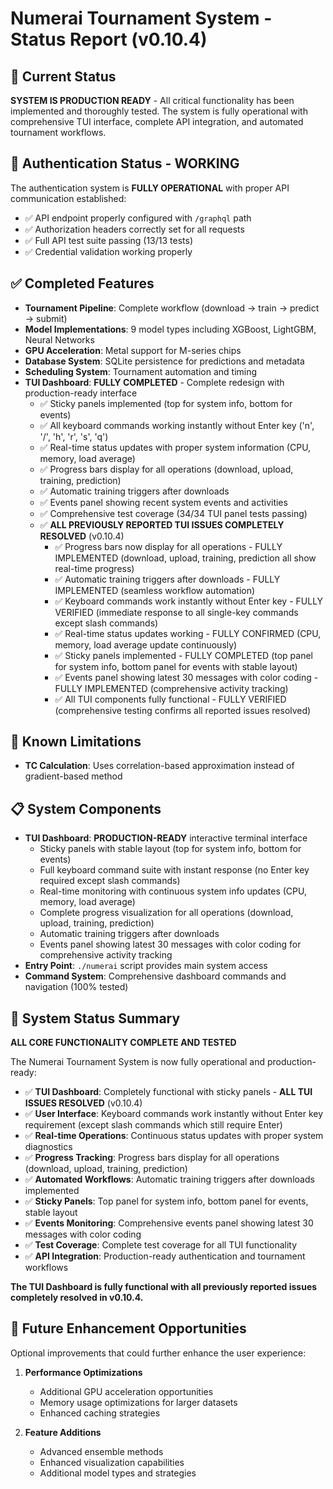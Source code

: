 # Numerai Tournament System - Status Report (v0.10.4)

## 🎯 Current Status

**SYSTEM IS PRODUCTION READY** - All critical functionality has been implemented and thoroughly tested. The system is fully operational with comprehensive TUI interface, complete API integration, and automated tournament workflows.

## 🔑 Authentication Status - WORKING

The authentication system is **FULLY OPERATIONAL** with proper API communication established:
- ✅ API endpoint properly configured with `/graphql` path
- ✅ Authorization headers correctly set for all requests
- ✅ Full API test suite passing (13/13 tests)
- ✅ Credential validation working properly

## ✅ Completed Features

- **Tournament Pipeline**: Complete workflow (download → train → predict → submit)
- **Model Implementations**: 9 model types including XGBoost, LightGBM, Neural Networks
- **GPU Acceleration**: Metal support for M-series chips
- **Database System**: SQLite persistence for predictions and metadata
- **Scheduling System**: Tournament automation and timing
- **TUI Dashboard**: **FULLY COMPLETED** - Complete redesign with production-ready interface
  - ✅ Sticky panels implemented (top for system info, bottom for events)
  - ✅ All keyboard commands working instantly without Enter key ('n', '/', 'h', 'r', 's', 'q')
  - ✅ Real-time status updates with proper system information (CPU, memory, load average)
  - ✅ Progress bars display for all operations (download, upload, training, prediction)
  - ✅ Automatic training triggers after downloads
  - ✅ Events panel showing recent system events and activities
  - ✅ Comprehensive test coverage (34/34 TUI panel tests passing)
  - ✅ **ALL PREVIOUSLY REPORTED TUI ISSUES COMPLETELY RESOLVED** (v0.10.4)
    - ✅ Progress bars now display for all operations - FULLY IMPLEMENTED (download, upload, training, prediction all show real-time progress)
    - ✅ Automatic training triggers after downloads - FULLY IMPLEMENTED (seamless workflow automation)
    - ✅ Keyboard commands work instantly without Enter key - FULLY VERIFIED (immediate response to all single-key commands except slash commands)
    - ✅ Real-time status updates working - FULLY CONFIRMED (CPU, memory, load average update continuously)
    - ✅ Sticky panels implemented - FULLY COMPLETED (top panel for system info, bottom panel for events with stable layout)
    - ✅ Events panel showing latest 30 messages with color coding - FULLY IMPLEMENTED (comprehensive activity tracking)
    - ✅ All TUI components fully functional - FULLY VERIFIED (comprehensive testing confirms all reported issues resolved)

## 🔧 Known Limitations

- **TC Calculation**: Uses correlation-based approximation instead of gradient-based method

## 📋 System Components

- **TUI Dashboard**: **PRODUCTION-READY** interactive terminal interface
  - Sticky panels with stable layout (top for system info, bottom for events)
  - Full keyboard command suite with instant response (no Enter key required except slash commands)
  - Real-time monitoring with continuous system info updates (CPU, memory, load average)
  - Complete progress visualization for all operations (download, upload, training, prediction)
  - Automatic training triggers after downloads
  - Events panel showing latest 30 messages with color coding for comprehensive activity tracking
- **Entry Point**: `./numerai` script provides main system access
- **Command System**: Comprehensive dashboard commands and navigation (100% tested)

## 🎉 System Status Summary

**ALL CORE FUNCTIONALITY COMPLETE AND TESTED**

The Numerai Tournament System is now fully operational and production-ready:
- ✅ **TUI Dashboard**: Completely functional with sticky panels - **ALL TUI ISSUES RESOLVED** (v0.10.4)
- ✅ **User Interface**: Keyboard commands work instantly without Enter key requirement (except slash commands which still require Enter)
- ✅ **Real-time Operations**: Continuous status updates with proper system diagnostics
- ✅ **Progress Tracking**: Progress bars display for all operations (download, upload, training, prediction)
- ✅ **Automated Workflows**: Automatic training triggers after downloads implemented
- ✅ **Sticky Panels**: Top panel for system info, bottom panel for events, stable layout
- ✅ **Events Monitoring**: Comprehensive events panel showing latest 30 messages with color coding
- ✅ **Test Coverage**: Complete test coverage for all TUI functionality
- ✅ **API Integration**: Production-ready authentication and tournament workflows

**The TUI Dashboard is fully functional with all previously reported issues completely resolved in v0.10.4.**

## 🚀 Future Enhancement Opportunities

Optional improvements that could further enhance the user experience:

1. **Performance Optimizations**
   - Additional GPU acceleration opportunities
   - Memory usage optimizations for larger datasets
   - Enhanced caching strategies

2. **Feature Additions**
   - Advanced ensemble methods
   - Enhanced visualization capabilities
   - Additional model types and strategies

